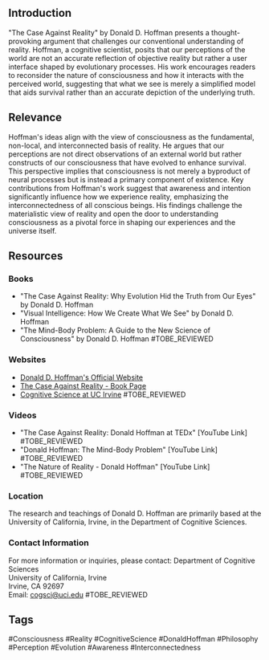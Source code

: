 ## Introduction
"The Case Against Reality" by Donald D. Hoffman presents a thought-provoking argument that challenges our conventional understanding of reality. Hoffman, a cognitive scientist, posits that our perceptions of the world are not an accurate reflection of objective reality but rather a user interface shaped by evolutionary processes. His work encourages readers to reconsider the nature of consciousness and how it interacts with the perceived world, suggesting that what we see is merely a simplified model that aids survival rather than an accurate depiction of the underlying truth.

## Relevance
Hoffman's ideas align with the view of consciousness as the fundamental, non-local, and interconnected basis of reality. He argues that our perceptions are not direct observations of an external world but rather constructs of our consciousness that have evolved to enhance survival. This perspective implies that consciousness is not merely a byproduct of neural processes but is instead a primary component of existence. Key contributions from Hoffman's work suggest that awareness and intention significantly influence how we experience reality, emphasizing the interconnectedness of all conscious beings. His findings challenge the materialistic view of reality and open the door to understanding consciousness as a pivotal force in shaping our experiences and the universe itself.

## Resources

### Books
- "The Case Against Reality: Why Evolution Hid the Truth from Our Eyes" by Donald D. Hoffman
- "Visual Intelligence: How We Create What We See" by Donald D. Hoffman
- "The Mind-Body Problem: A Guide to the New Science of Consciousness" by Donald D. Hoffman #TOBE_REVIEWED

### Websites
- [Donald D. Hoffman's Official Website](https://www.cogsci.uci.edu/~ddhoff/)
- [The Case Against Reality - Book Page](https://www.basicbooks.com/titles/donald-d-hoffman/the-case-against-reality/9780465093005/)
- [Cognitive Science at UC Irvine](https://www.cogsci.uci.edu/) #TOBE_REVIEWED

### Videos
- "The Case Against Reality: Donald Hoffman at TEDx" [YouTube Link] #TOBE_REVIEWED
- "Donald Hoffman: The Mind-Body Problem" [YouTube Link] #TOBE_REVIEWED
- "The Nature of Reality - Donald Hoffman" [YouTube Link] #TOBE_REVIEWED

### Location
The research and teachings of Donald D. Hoffman are primarily based at the University of California, Irvine, in the Department of Cognitive Sciences.

### Contact Information
For more information or inquiries, please contact:
Department of Cognitive Sciences  
University of California, Irvine  
Irvine, CA 92697  
Email: cogsci@uci.edu #TOBE_REVIEWED

## Tags
#Consciousness #Reality #CognitiveScience #DonaldHoffman #Philosophy #Perception #Evolution #Awareness #Interconnectedness
